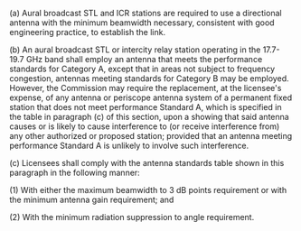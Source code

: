 (a) Aural broadcast STL and ICR stations are required to use a directional antenna with the minimum beamwidth necessary, consistent with good engineering practice, to establish the link.

(b) An aural broadcast STL or intercity relay station operating in the 17.7-19.7 GHz band shall employ an antenna that meets the performance standards for Category A, except that in areas not subject to frequency congestion, antennas meeting standards for Category B may be employed. However, the Commission may require the replacement, at the licensee's expense, of any antenna or periscope antenna system of a permanent fixed station that does not meet performance Standard A, which is specified in the table in paragraph (c) of this section, upon a showing that said antenna causes or is likely to cause interference to (or receive interference from) any other authorized or proposed station; provided that an antenna meeting performance Standard A is unlikely to involve such interference.

(c) Licensees shall comply with the antenna standards table shown in this paragraph in the following manner:

(1) With either the maximum beamwidth to 3 dB points requirement or with the minimum antenna gain requirement; and

(2) With the minimum radiation suppression to angle requirement.


